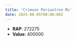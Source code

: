 ```yaml
---
title: 'Crimson Periastron Mu'
date: 2025-08-05T00:00:00Z
---
```

- **RAP**: 272275
- **Value**: 400000
